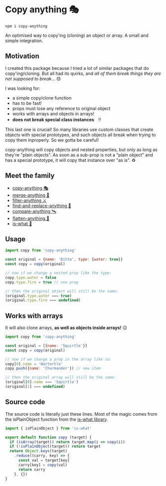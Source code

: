 # Copy anything 🎭

```
npm i copy-anything
```

An optimised way to copy'ing (cloning) an object or array. A small and simple integration.

## Motivation

I created this package because I tried a lot of similar packages that do copy'ing/cloning. But all had its quirks, and *all of them break things they are not supposed to break*... 😞

I was looking for:

- a simple copy/clone function
- has to be fast!
- props must lose any reference to original object
- works with arrays and objects in arrays!
- **does not break special class instances**　‼️

This last one is crucial! So many libraries use custom classes that create objects with special prototypes, and such objects all break when trying to copy them inproperly. So we gotta be careful!

copy-anything will copy objects and nested properties, but only as long as they're "plain objects". As soon as a sub-prop is not a "plain object" and has a special prototype, it will copy that instance over "as is". ♻️

## Meet the family

- [copy-anything 🎭](https://github.com/mesqueeb/copy-anything)
- [merge-anything 🥡](https://github.com/mesqueeb/merge-anything)
- [filter-anything ⚔️](https://github.com/mesqueeb/filter-anything)
- [find-and-replace-anything 🎣](https://github.com/mesqueeb/find-and-replace-anything)
- [compare-anything 🛰](https://github.com/mesqueeb/compare-anything)
- [flatten-anything 🏏](https://github.com/mesqueeb/flatten-anything)
- [is-what 🙉](https://github.com/mesqueeb/is-what)

## Usage

```js
import copy from 'copy-anything'

const original = {name: 'Ditto', type: {water: true}}
const copy = copy(original)

// now if we change a nested prop like the type:
copy.type.water = false
copy.type.fire = true // new prop

// then the original object will still be the same:
(original.type.water === true)
(original.type.fire === undefined)
```

## Works with arrays

It will also clone arrays, **as well as objects inside arrays!** 😉

```js
import copy from 'copy-anything'

const original = [{name: 'Squirtle'}]
const copy = copy(original)

// now if we change a prop in the array like so:
copy[0].name = 'Wartortle'
copy.push({name: 'Charmander'}) // new item

// then the original array will still be the same:
(original[0].name === 'Squirtle')
(original[1] === undefined)
```

## Source code

The source code is literally just these lines. Most of the magic comes from the isPlainObject function from the [is-what library](https://github.com/mesqueeb/is-what).

```JavaScript
import { isPlainObject } from 'is-what'

export default function copy (target) {
  if (isArray(target)) return target.map(i => copy(i))
  if (!isPlainObject(target)) return target
  return Object.keys(target)
    .reduce((carry, key) => {
      const val = target[key]
      carry[key] = copy(val)
      return carry
    }, {})
}
```
